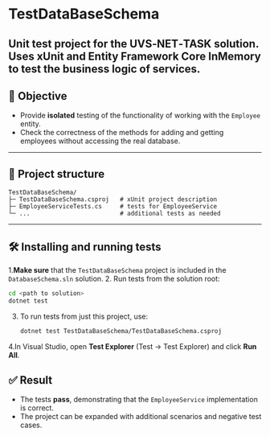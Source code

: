 # TestDataBaseSchema

Unit test project for the **UVS‑NET‑TASK** solution.
Uses **xUnit** and **Entity Framework Core InMemory** to test the business logic of services.
---

## 🎯 Objective

- Provide **isolated** testing of the functionality of working with the `Employee` entity.
- Check the correctness of the methods for adding and getting employees without accessing the real database.

---

## 📂 Project structure

```plain
TestDataBaseSchema/
├─ TestDataBaseSchema.csproj   # xUnit project description
├─ EmployeeServiceTests.cs     # tests for EmployeeService
└─ ...                         # additional tests as needed
```

---

## 🛠 Installing and running tests

1.**Make sure** that the `TestDataBaseSchema` project is included in the `DatabaseSchema.sln` solution.
2. Run tests from the solution root:
   ```bash
  cd <path to solution>
   dotnet test
   ```
3. To run tests from just this project, use:
   ```bash
   dotnet test TestDataBaseSchema/TestDataBaseSchema.csproj
   ```
4.In Visual Studio, open **Test Explorer** (Test → Test Explorer) and click **Run All**.


## ✅ Result

- The tests **pass**, demonstrating that the `EmployeeService` implementation is correct.
- The project can be expanded with additional scenarios and negative test cases.

